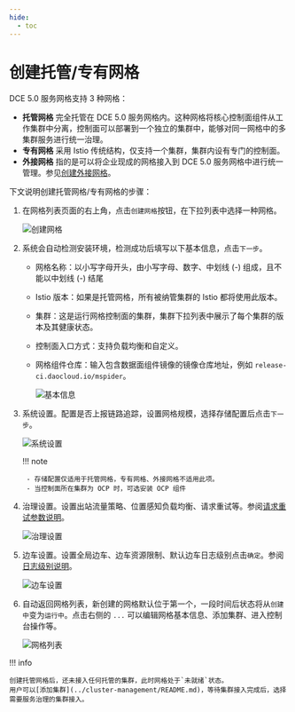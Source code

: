 ```yaml
---
hide:
  - toc
---
```


# 创建托管/专有网格

DCE 5.0 服务网格支持 3 种网格：

- **托管网格** 完全托管在 DCE 5.0 服务网格内。这种网格将核心控制面组件从工作集群中分离，控制面可以部署到一个独立的集群中，能够对同一网格中的多集群服务进行统一治理。
- **专有网格** 采用 Istio 传统结构，仅支持一个集群，集群内设有专门的控制面。
- **外接网格** 指的是可以将企业现成的网格接入到 DCE 5.0 服务网格中进行统一管理。参见[创建外接网格](external-mesh.md)。

下文说明创建托管网格/专有网格的步骤：

1. 在网格列表页面的右上角，点击`创建网格`按钮，在下拉列表中选择一种网格。

    ![创建网格](https://docs.daocloud.io/daocloud-docs-images/docs/zh/docs/mspider/images/create-mesh01.png)

2. 系统会自动检测安装环境，检测成功后填写以下基本信息，点击`下一步`。

    - 网格名称：以小写字母开头，由小写字母、数字、中划线 (-) 组成，且不能以中划线 (-) 结尾
    - Istio 版本：如果是托管网格，所有被纳管集群的 Istio 都将使用此版本。
    - 集群：这是运行网格控制面的集群，集群下拉列表中展示了每个集群的版本及其健康状态。
    - 控制面入口方式：支持负载均衡和自定义。
    - 网格组件仓库：输入包含数据面组件镜像的镜像仓库地址，例如 `release-ci.daocloud.io/mspider`。
  
        ![基本信息](https://docs.daocloud.io/daocloud-docs-images/docs/zh/docs/mspider/images/create-mesh02.png)

3. 系统设置。配置是否上报链路追踪，设置网格规模，选择存储配置后点击`下一步`。

    ![系统设置](https://docs.daocloud.io/daocloud-docs-images/docs/zh/docs/mspider/images/create-mesh03.png)

    !!! note

        - 存储配置仅适用于托管网格，专有网格、外接网格不适用此项。
        - 当控制面所在集群为 OCP 时，可选安装 OCP 组件

4. 治理设置。设置出站流量策略、位置感知负载均衡、请求重试等。参阅[请求重试参数说明](./params.md#max-retries)。

    ![治理设置](https://docs.daocloud.io/daocloud-docs-images/docs/zh/docs/mspider/images/create-mesh04.png)

5. 边车设置。设置全局边车、边车资源限制、默认边车日志级别点击`确定`。参阅[日志级别说明](./params.md#_2)。

    ![边车设置](https://docs.daocloud.io/daocloud-docs-images/docs/zh/docs/mspider/images/create-mesh05.png)

6. 自动返回网格列表，新创建的网格默认位于第一个，一段时间后状态将从`创建中`变为`运行中`。点击右侧的 `...` 可以编辑网格基本信息、添加集群、进入控制台操作等。

    ![网格列表](https://docs.daocloud.io/daocloud-docs-images/docs/zh/docs/mspider/images/create-mesh06.png)

!!! info

    创建托管网格后，还未接入任何托管的集群，此时网格处于`未就绪`状态。
    用户可以[添加集群](../cluster-management/README.md)，等待集群接入完成后，选择需要服务治理的集群接入。
